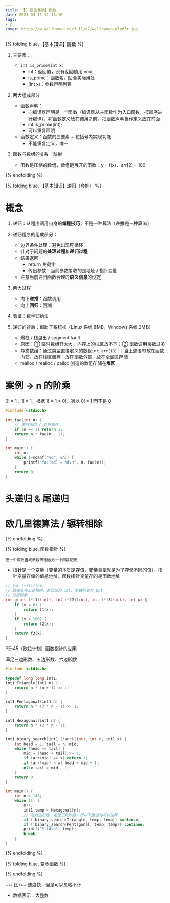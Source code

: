 ```yaml
---
title: 【C 语言基础】函数
date: 2021-03-11 12:18:16
tags:
- C
cover: https://w.wallhaven.cc/full/e7/wallhaven-e7z65r.jpg
---
```


{% folding blue, 【基本知识】函数 %}

1. 三要素：
    - `int is_prime(int x)`
      - int：返回值，没有返回值用 void
      - is_prime：函数名，贴合实际用处
      - (int x)：参数声明列表
2. 两大组成部分
    - 函数声明：
      - 向编译器声明是一个函数（编译器从主函数作为入口函数，按顺序进行编译），将函数定义放在调用之前，把函数声明当作定义放在前面
      - int is_prime(int);
      - 可以重复声明
    - 函数定义：函数的三要素 + 花括号内实现功能
      - 不能重复定义，唯一

3. 函数与数组的关系：映射
    - 函数是压缩的数组，数组是展开的函数：y = f(x)，arr[2] = 100

{% endfolding %}

{% folding blue, 【基本知识】递归（套娃） %}

# 概念

1. 递归：从程序调用自身的**编程技巧**，不是一种算法（递推是一种算法）

2. 递归程序的组成部分：
    - 边界条件处理：避免出现死循环
    - 针对于问题的**处理过程**和**递归过程**
    - 结果返回
      - return 关键字
      - 传出参数：当前参数接收的是地址 / 指针变量
    - 注意当前递归函数合理的**语义信息**的设定

3. 两大过程
   - 向下**递推**：函数调用
   - 向上**回归**：回溯

4. 验证：数学归纳法

5. 递归的背后：借助于系统栈（Linux 系统 8MB，Windows 系统 2MB）
   - 爆栈 / 栈溢出 / segment fault
   - 原因：① 临时数组开太大，内存上的栈区放不下；② 函数调用层数过多
   - 静态数组：通过类型直接定义的数组`int arr[10];`；当上述语句放在函数内部，放在栈区储存；放在函数外部，放在全局区存储
   - malloc / realloc / calloc 创造的数组存储在**堆区**

# 案例 → n 的阶乘

0! = 1：1! = 1，根据 1! = 1 * 0!，所以 0! = 1 而不是 0

```c
#include <stdio.h>

int fac(int n) {
    // 递归出口 / 边界条件
    if (n == 1) return 1;
    return n * fac(n - 1);
}   

int main() {
    int n;
    while (~scanf("%d", &n)) {
        printf("fac(%d) = %d\n", n, fac(n));
    }
    return 0;
}
```

# 头递归 & 尾递归


# 欧几里德算法 / 辗转相除



{% endfolding %}

{% folding blue, 函数指针 %}

`把一个函数当成参数传递给另一个函数使用`
- 指针是一个变量（变量的本质是存值，变量类型就是为了存储不同的值），指针变量存储的值是地址，函数指针变量存的是函数地址

```c
// int (*f1)(int)
// 意味着和上述相同，返回值为 int，参数列表为 int
// 分段函数
int g(int (*f1)(int), int (*f2)(int), int (*f3)(int), int x) {
    if (x < 0) {
        return f1(x);
    }
    if (x < 100) {
        return f2(x);
    }
    return f3(x);
}
```

PE-45（欧拉计划）函数指针的应用

满足三边形数、五边形数、六边形数

```c
#include <stdio.h>

typedef long long int1;
int1 Triangle(int1 n) {
    return n * (n + 1) >> 1;
}

int1 Pentagonal(int1 n) {
    return n * (3 * n - 1) >> 1;
}

int1 Hexagonal(int1 n) {
    return n * (2 * n - 1);
}

int1 binary_search(int1 (*arr)(int), int n, int1 x) {
    int head = 1, tail = n, mid;
    while (head <= tail) {
        mid = (head + tail) >> 1;
        if (arr(mid) == x) return 1;
        if (arr(mid) < x) head = mid + 1;
        else tail = mid - 1;
    }
    return 0;
}

int main() {
    int n = 143;
    while (1) {
        n++;
        int1 temp = Hexagonal(n);
        // 是六边形数一定是三角形数，所以下面语句可以注释
        if (!binary_search(Triangle, temp, temp)) continue;
        if (!binary_search(Pentagonal, temp, temp)) continue;
        printf("%lld\n", temp);
        break;
    }
}
```

{% endfolding %}


{% folding blue, 变参函数 %}

{% endfolding %}

++i 比 i++ 速度快，但是可以忽略不计

- 数据表示：大整数